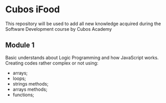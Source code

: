 # Cubos iFood

This repository will be used to add all new knowledge acquired during the Software Development course by Cubos Academy  
##

## Module 1
Basic understands about Logic Programming and how JavaScript works. Creating codes rather complex or not using:
- arrays;
- loops;
- strings methods;
- arrays methods;
- functions;
